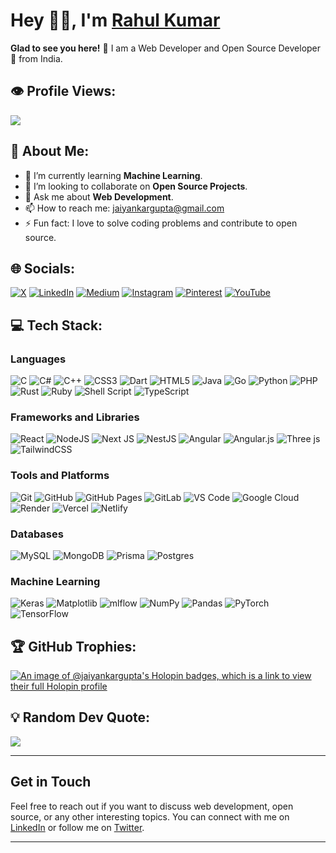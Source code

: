 # Hey 👋🏽, I'm [Rahul Kumar](https://www.linkedin.com/in/jaiyankargupta/)

**Glad to see you here!** :star_struck: I am a Web Developer and Open Source Developer🚀 from India.

## 👁️ Profile Views:
![](https://komarev.com/ghpvc/?username=jaiyankargupta&label=PROFILE+VIEWS)

## 💫 About Me:
- 🌱 I’m currently learning **Machine Learning**.
- 👯 I’m looking to collaborate on **Open Source Projects**.
- 💬 Ask me about **Web Development**.
- 📫 How to reach me: [jaiyankargupta@gmail.com](mailto:jaiyankargupta@gmail.com)
- ⚡ Fun fact: I love to solve coding problems and contribute to open source.

## 🌐 Socials:
[![X](https://img.shields.io/badge/X-black.svg?logo=X&logoColor=white)](https://x.com/jaiyankargupta)
[![LinkedIn](https://img.shields.io/badge/LinkedIn-%230077B5.svg?logo=linkedin&logoColor=white)](https://linkedin.com/in/jaiyankargupta)
[![Medium](https://img.shields.io/badge/Medium-12100E?logo=medium&logoColor=white)](https://medium.com/@jaiyankargupta)
[![Instagram](https://img.shields.io/badge/Instagram-%23E4405F.svg?logo=Instagram&logoColor=white)](https://instagram.com/jaiyankargupta)
[![Pinterest](https://img.shields.io/badge/Pinterest-%23E60023.svg?logo=Pinterest&logoColor=white)](https://pinterest.com/jaiyankargupta)
[![YouTube](https://img.shields.io/badge/YouTube-%23FF0000.svg?logo=YouTube&logoColor=white)](https://youtube.com/@jaiyankargupta)

## 💻 Tech Stack:
### Languages
![C](https://img.shields.io/badge/c-%2300599C.svg?style=for-the-badge&logo=c&logoColor=white) 
![C#](https://img.shields.io/badge/c%23-%23239120.svg?style=for-the-badge&logo=csharp&logoColor=white) 
![C++](https://img.shields.io/badge/c++-%2300599C.svg?style=for-the-badge&logo=c%2B%2B&logoColor=white) 
![CSS3](https://img.shields.io/badge/css3-%231572B6.svg?style=for-the-badge&logo=css3&logoColor=white) 
![Dart](https://img.shields.io/badge/dart-%230175C2.svg?style=for-the-badge&logo=dart&logoColor=white) 
![HTML5](https://img.shields.io/badge/html5-%23E34F26.svg?style=for-the-badge&logo=html5&logoColor=white) 
![Java](https://img.shields.io/badge/java-%23ED8B00.svg?style=for-the-badge&logo=openjdk&logoColor=white) 
![Go](https://img.shields.io/badge/go-%2300ADD8.svg?style=for-the-badge&logo=go&logoColor=white) 
![Python](https://img.shields.io/badge/python-3670A0?style=for-the-badge&logo=python&logoColor=ffdd54) 
![PHP](https://img.shields.io/badge/php-%23777BB4.svg?style=for-the-badge&logo=php&logoColor=white) 
![Rust](https://img.shields.io/badge/rust-%23000000.svg?style=for-the-badge&logo=rust&logoColor=white) 
![Ruby](https://img.shields.io/badge/ruby-%23CC342D.svg?style=for-the-badge&logo=ruby&logoColor=white) 
![Shell Script](https://img.shields.io/badge/shell_script-%23121011.svg?style=for-the-badge&logo=gnu-bash&logoColor=white) 
![TypeScript](https://img.shields.io/badge/typescript-%23007ACC.svg?style=for-the-badge&logo=typescript&logoColor=white)

### Frameworks and Libraries
![React](https://img.shields.io/badge/react-%2320232a.svg?style=for-the-badge&logo=react&logoColor=%2361DAFB)
![NodeJS](https://img.shields.io/badge/node.js-6DA55F?style=for-the-badge&logo=node.js&logoColor=white)
![Next JS](https://img.shields.io/badge/Next-black?style=for-the-badge&logo=next.js&logoColor=white)
![NestJS](https://img.shields.io/badge/nestjs-%23E0234E.svg?style=for-the-badge&logo=nestjs&logoColor=white)
![Angular](https://img.shields.io/badge/angular-%23DD0031.svg?style=for-the-badge&logo=angular&logoColor=white)
![Angular.js](https://img.shields.io/badge/angular.js-%23E23237.svg?style=for-the-badge&logo=angularjs&logoColor=white)
![Three js](https://img.shields.io/badge/threejs-black?style=for-the-badge&logo=three.js&logoColor=white)
![TailwindCSS](https://img.shields.io/badge/tailwindcss-%2338B2AC.svg?style=for-the-badge&logo=tailwind-css&logoColor=white)

### Tools and Platforms
![Git](https://img.shields.io/badge/git-%23F05033.svg?style=for-the-badge&logo=git&logoColor=white)
![GitHub](https://img.shields.io/badge/github-%23121011.svg?style=for-the-badge&logo=github&logoColor=white)
![GitHub Pages](https://img.shields.io/badge/github%20pages-121013?style=for-the-badge&logo=github&logoColor=white)
![GitLab](https://img.shields.io/badge/gitlab-%23181717.svg?style=for-the-badge&logo=gitlab&logoColor=white)
![VS Code](https://img.shields.io/badge/-VS_Code-007ACC?style=flat&logo=visual-studio-code)
![Google Cloud](https://img.shields.io/badge/GoogleCloud-%234285F4.svg?style=for-the-badge&logo=google-cloud&logoColor=white)
![Render](https://img.shields.io/badge/Render-%46E3B7.svg?style=for-the-badge&logo=render&logoColor=white)
![Vercel](https://img.shields.io/badge/vercel-%23000000.svg?style=for-the-badge&logo=vercel&logoColor=white)
![Netlify](https://img.shields.io/badge/netlify-%23000000.svg?style=for-the-badge&logo=netlify&logoColor=#00C7B7)

### Databases
![MySQL](https://img.shields.io/badge/mysql-4479A1.svg?style=for-the-badge&logo=mysql&logoColor=white)
![MongoDB](https://img.shields.io/badge/MongoDB-%234ea94b.svg?style=for-the-badge&logo=mongodb&logoColor=white)
![Prisma](https://img.shields.io/badge/Prisma-3982CE?style=for-the-badge&logo=Prisma&logoColor=white)
![Postgres](https://img.shields.io/badge/postgres-%23316192.svg?style=for-the-badge&logo=postgresql&logoColor=white)

### Machine Learning
![Keras](https://img.shields.io/badge/Keras-%23D00000.svg?style=for-the-badge&logo=Keras&logoColor=white)
![Matplotlib](https://img.shields.io/badge/Matplotlib-%23ffffff.svg?style=for-the-badge&logo=Matplotlib&logoColor=black)
![mlflow](https://img.shields.io/badge/mlflow-%23d9ead3.svg?style=for-the-badge&logo=numpy&logoColor=blue)
![NumPy](https://img.shields.io/badge/numpy-%23013243.svg?style=for-the-badge&logo=numpy&logoColor=white)
![Pandas](https://img.shields.io/badge/pandas-%23150458.svg?style=for-the-badge&logo=pandas&logoColor=white)
![PyTorch](https://img.shields.io/badge/PyTorch-%23EE4C2C.svg?style=for-the-badge&logo=PyTorch&logoColor=white)
![TensorFlow](https://img.shields.io/badge/TensorFlow-%23FF6F00.svg?style=for-the-badge&logo=TensorFlow&logoColor=white)
<!--
# 📊 GitHub Stats:
![](https://github-readme-stats.vercel.app/api?username=jaiyankargupta&theme=dark&hide_border=false&include_all_commits=false&count_private=false)<br/>
![](https://github-readme-streak-stats.herokuapp.com/?user=jaiyankargupta&theme=dark&hide_border=false)<br/>
![](https://github-readme-stats.vercel.app/api/top-langs/?username=jaiyankargupta&theme=dark&hide_border=false&include_all_commits=false&count_private=false&layout=compact)
![](https://github-profile-trophy.vercel.app/?username=jaiyankargupta&theme=discord&no-frame=false&no-bg=false&margin-w=4)

## 📕 Top Contributed Repo:
![](https://github-contributor-stats.vercel.app/api?username=jaiyankargupta&limit=5&theme=dark&combine_all_yearly_contributions=true) -->

## 🏆 GitHub Trophies:


[![An image of @jaiyankargupta's Holopin badges, which is a link to view their full Holopin profile](https://holopin.me/jaiyankargupta)](https://holopin.io/@jaiyankargupta)

## 💡 Random Dev Quote:
![](https://quotes-github-readme.vercel.app/api?type=horizontal&theme=dark)




---

## Get in Touch

Feel free to reach out if you want to discuss web development, open source, or any other interesting topics. You can connect with me on [LinkedIn](https://www.linkedin.com/in/jaiyankargupta/) or follow me on [Twitter](https://twitter.com/jaiyankargupta).

---
